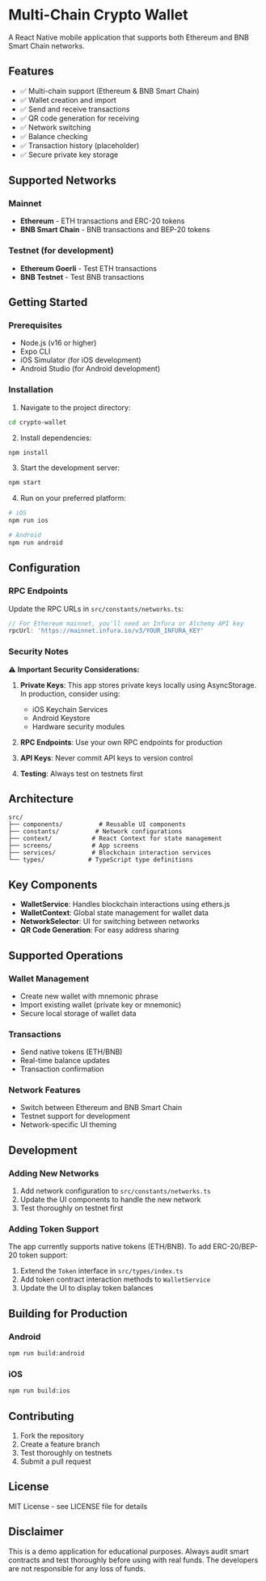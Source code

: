 # Multi-Chain Crypto Wallet

A React Native mobile application that supports both Ethereum and BNB Smart Chain networks.

## Features

- ✅ Multi-chain support (Ethereum & BNB Smart Chain)
- ✅ Wallet creation and import
- ✅ Send and receive transactions
- ✅ QR code generation for receiving
- ✅ Network switching
- ✅ Balance checking
- ✅ Transaction history (placeholder)
- ✅ Secure private key storage

## Supported Networks

### Mainnet
- **Ethereum** - ETH transactions and ERC-20 tokens
- **BNB Smart Chain** - BNB transactions and BEP-20 tokens

### Testnet (for development)
- **Ethereum Goerli** - Test ETH transactions
- **BNB Testnet** - Test BNB transactions

## Getting Started

### Prerequisites

- Node.js (v16 or higher)
- Expo CLI
- iOS Simulator (for iOS development)
- Android Studio (for Android development)

### Installation

1. Navigate to the project directory:
```bash
cd crypto-wallet
```

2. Install dependencies:
```bash
npm install
```

3. Start the development server:
```bash
npm start
```

4. Run on your preferred platform:
```bash
# iOS
npm run ios

# Android
npm run android
```

## Configuration

### RPC Endpoints

Update the RPC URLs in `src/constants/networks.ts`:

```typescript
// For Ethereum mainnet, you'll need an Infura or Alchemy API key
rpcUrl: 'https://mainnet.infura.io/v3/YOUR_INFURA_KEY'
```

### Security Notes

⚠️ **Important Security Considerations:**

1. **Private Keys**: This app stores private keys locally using AsyncStorage. In production, consider using:
   - iOS Keychain Services
   - Android Keystore
   - Hardware security modules

2. **RPC Endpoints**: Use your own RPC endpoints for production
3. **API Keys**: Never commit API keys to version control
4. **Testing**: Always test on testnets first

## Architecture

```
src/
├── components/          # Reusable UI components
├── constants/          # Network configurations
├── context/           # React Context for state management
├── screens/           # App screens
├── services/          # Blockchain interaction services
└── types/            # TypeScript type definitions
```

## Key Components

- **WalletService**: Handles blockchain interactions using ethers.js
- **WalletContext**: Global state management for wallet data
- **NetworkSelector**: UI for switching between networks
- **QR Code Generation**: For easy address sharing

## Supported Operations

### Wallet Management
- Create new wallet with mnemonic phrase
- Import existing wallet (private key or mnemonic)
- Secure local storage of wallet data

### Transactions
- Send native tokens (ETH/BNB)
- Real-time balance updates
- Transaction confirmation

### Network Features
- Switch between Ethereum and BNB Smart Chain
- Testnet support for development
- Network-specific UI theming

## Development

### Adding New Networks

1. Add network configuration to `src/constants/networks.ts`
2. Update the UI components to handle the new network
3. Test thoroughly on testnet first

### Adding Token Support

The app currently supports native tokens (ETH/BNB). To add ERC-20/BEP-20 token support:

1. Extend the `Token` interface in `src/types/index.ts`
2. Add token contract interaction methods to `WalletService`
3. Update the UI to display token balances

## Building for Production

### Android
```bash
npm run build:android
```

### iOS
```bash
npm run build:ios
```

## Contributing

1. Fork the repository
2. Create a feature branch
3. Test thoroughly on testnets
4. Submit a pull request

## License

MIT License - see LICENSE file for details

## Disclaimer

This is a demo application for educational purposes. Always audit smart contracts and test thoroughly before using with real funds. The developers are not responsible for any loss of funds.
